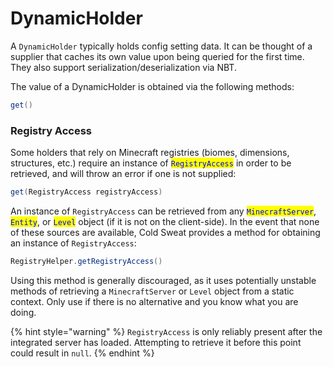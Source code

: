 # DynamicHolder

A `DynamicHolder` typically holds config setting data. It can be thought of a supplier that caches its own value upon being queried for the first time. They also support serialization/deserialization via NBT.

The value of a DynamicHolder is obtained via the following methods:

```java
get()
```

### Registry Access

Some holders that rely on Minecraft registries (biomes, dimensions, structures, etc.) require an instance of <mark style="color:blue;">`RegistryAccess`</mark> in order to be retrieved, and will throw an error if one is not supplied:

```java
get(RegistryAccess registryAccess)
```

An instance of `RegistryAccess` can be retrieved from any <mark style="color:blue;">`MinecraftServer`</mark>, <mark style="color:blue;">`Entity`</mark>, or <mark style="color:blue;">`Level`</mark> object (if it is not on the client-side). In the event that none of these sources are available, Cold Sweat provides a method for obtaining an instance of `RegistryAccess`:&#x20;

```java
RegistryHelper.getRegistryAccess()
```

Using this method is generally discouraged, as it uses potentially unstable methods of retrieving a `MinecraftServer` or `Level` object from a static context. Only use if there is no alternative and you know what you are doing.

{% hint style="warning" %}
`RegistryAccess` is only reliably present after the integrated server has loaded. Attempting to retrieve it before this point could result in `null`.
{% endhint %}
